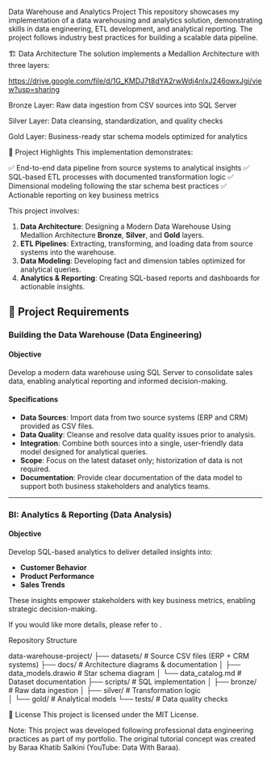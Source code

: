 Data Warehouse and Analytics Project
This repository showcases my implementation of a data warehousing and analytics solution, demonstrating skills in data engineering, ETL development, and analytical reporting. The project follows industry best practices for building a scalable data pipeline.

🏗️ Data Architecture
The solution implements a Medallion Architecture with three layers:

https://drive.google.com/file/d/1G_KMDJ7t8dYA2rwWdj4nIxJ246owxJgi/view?usp=sharing

Bronze Layer: Raw data ingestion from CSV sources into SQL Server

Silver Layer: Data cleansing, standardization, and quality checks

Gold Layer: Business-ready star schema models optimized for analytics

📖 Project Highlights
This implementation demonstrates:

✅ End-to-end data pipeline from source systems to analytical insights
✅ SQL-based ETL processes with documented transformation logic
✅ Dimensional modeling following the star schema best practices
✅ Actionable reporting on key business metrics

This project involves:
1. **Data Architecture**: Designing a Modern Data Warehouse Using Medallion Architecture **Bronze**, **Silver**, and **Gold** layers.
2. **ETL Pipelines**: Extracting, transforming, and loading data from source systems into the warehouse.
3. **Data Modeling**: Developing fact and dimension tables optimized for analytical queries.
4. **Analytics & Reporting**: Creating SQL-based reports and dashboards for actionable insights.

## 🚀 Project Requirements

### Building the Data Warehouse (Data Engineering)

#### Objective
Develop a modern data warehouse using SQL Server to consolidate sales data, enabling analytical reporting and informed decision-making.

#### Specifications
- **Data Sources**: Import data from two source systems (ERP and CRM) provided as CSV files.
- **Data Quality**: Cleanse and resolve data quality issues prior to analysis.
- **Integration**: Combine both sources into a single, user-friendly data model designed for analytical queries.
- **Scope**: Focus on the latest dataset only; historization of data is not required.
- **Documentation**: Provide clear documentation of the data model to support both business stakeholders and analytics teams.

---

### BI: Analytics & Reporting (Data Analysis)

#### Objective
Develop SQL-based analytics to deliver detailed insights into:
- **Customer Behavior**
- **Product Performance**
- **Sales Trends**

These insights empower stakeholders with key business metrics, enabling strategic decision-making.  

If you would like more details, please refer to .

Repository Structure

data-warehouse-project/
├── datasets/               # Source CSV files (ERP + CRM systems)
├── docs/                   # Architecture diagrams & documentation
│   ├── data_models.drawio  # Star schema diagram
│   └── data_catalog.md     # Dataset documentation
├── scripts/                # SQL implementation
│   ├── bronze/             # Raw data ingestion
│   ├── silver/             # Transformation logic  
│   └── gold/               # Analytical models
└── tests/                  # Data quality checks

📄 License
This project is licensed under the MIT License.

Note: This project was developed following professional data engineering practices as part of my portfolio. The original tutorial concept was created by Baraa Khatib Salkini (YouTube: Data With Baraa).
